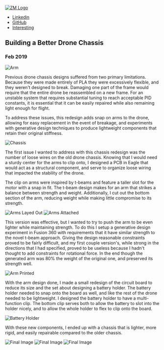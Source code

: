 
<!DOCTYPE html>
<head>
<meta charset='UTF-8'>
<title>Zeke</title>
<link rel="stylesheet" href="styles/type.css"></link>
<link rel="stylesheet" href="styles/position.css"></link>
<link href="styles/prism.css" rel="stylesheet" />
<!-- Favicon is GitHub profile image. -->
<link rel="icon" href="https://avatars1.githubusercontent.com/u/30676292?s=180&v=4">
</head>
<body>
<div class="wrapper">
    <nav>
      <a href="index.md"><img src="media/logo.gif" alt="ZM Logo"></a>
      <ul>
          <li><a href="https://www.linkedin.com/in/zeke-medley-b1261a173/">Linkedin</a></li>
          <li><a href="https://github.com/ZekeMedley">GitHub</a></li>
          <li><a href="interesting-things.md">Interesting</a></li>
      </ul>
    </nav>
<section id="main">
<h1>Building a Better Drone Chassis</h1>
<h3>Feb 2019</h3>
<p><img class="med-img" src="media/arm.png" alt="Arm" /></p>
<p>Previous drone chassis designs suffered from two primary
limitations. Because they were made entirely of PLA they were
excessively flexible, and they weren't designed to break. Damaging one
part of the frame would require that the entire drone be reassembled
on a new frame. For an unstable system that requires substantial
tuning to reach acceptable PID constants, it is essential that it can
be easily repaired while also remaining light enough for flight.</p>
<p>To address these issues, this redesign adds snap on arms to the drone,
allowing for easy replacement in the event of breakage, and
experiments with generative design techniques to produce lightweight
components that retain their original stiffness.</p>
<p><img class="med-img" src="media/chassis.jpg" alt="Chassis" /></p>
<p>The first issue I wanted to address with this chassis redesign was the
number of loose wires on the old drone chassis. Knowing that I would
need a sturdy center for the arms to clip onto, I designed a PCB in
Eagle that would act as a structural component, and serve to organize
loose wiring that impacted the stability of the drone.</p>
<p>The clip on arms were inspired by t-beams and feature a taller slot
for the motor with a snap in fit. The t-beam design makes for an arm
that strikes a balance between strength and weight. Additionally, I
cut out the bottom section of the arm, reducing weight while making
little compromise to its strength.</p>
<p><img class="med-img" src="media/arm-layout.jpg" alt="Arms Layed Out" />
<img class="med-img" src="media/arms-attached.jpg" alt="Arms Attached" /></p>
<p>This version was effective, but I wanted to try to push the arm to be
even lighter while maintaining strength. To do this I setup a
generative design experiment in Fusion 360 with requirements that it
have similar strength to the novel t-beam approach. Giving the design
reasonable constraints proved to be fairly difficult, and my first
couple version's, while strong in the directions that I had specified,
proved to be useless because I hadn't thought to add constraints for
rotational force. In the end though the generated arm was 80% the
weight of the original one, and preserved its strength well.</p>
<p><img class="med-img" src="media/printed-arm.jpg" alt="Arm Printed" /></p>
<p>With the arm design done, I made a small redesign of the circuit board
to reduce its size and the set about designing a battery holder. The
battery holder needed to snap onto the board as well, and like the
rest of the drone needed to be lightweight. I designed the battery
holder to have a multi-function clip. The bottom clip serves both to
allow the battery to slot into the holder nicely, and to allow the
whole holder to flex to clip onto the board.</p>
<p><img class="med-img" src="media/battery-holder.png" alt="Battery Holder" /></p>
<p>With these new components, I ended up with a chassis that is lighter,
more rigid, and easily repairable compared to the older chassis.</p>
<p><img class="med-img" src="media/arm-final-top.jpg" alt="Final Image" />
<img class="med-img" src="media/arm-final-bottom.jpg" alt="Final Image" />
<img class="med-img" src="media/arm-final-scale.jpg" alt="Final Image" /></p>

</section>
</div>
<script src="styles/prism.js"></script>
</body>
</html>
